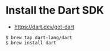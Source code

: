

# Install the Dart SDK #

* https://dart.dev/get-dart

```
$ brew tap dart-lang/dart
$ brew install dart
```
